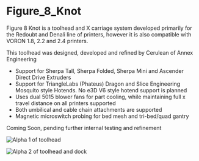 # Figure_8_Knot
Figure 8 Knot is a toolhead and X carriage system developed primarily for the Redoubt and Denali line of printers, however it is also compatible with VORON 1.8, 2.2 and 2.4 printers.

This toolhead was designed, developed and refined by Cerulean of Annex Engineering

- Support for Sherpa Tall, Sherpa Folded, Sherpa Mini and Ascender Direct Drive Extruders
- Support for TriangleLabs (Phateus) Dragon and Slice Engineering Mosquito style Hotends. No e3D V6 style hotend support is planned
- Uses dual 5015 blower fans for part cooling, while maintaining full x travel distance on all printers supported
- Both umbilical and cable chain attachments are supported
- Magnetic microswitch probing for bed mesh and tri-bed/quad gantry

Coming Soon, pending further internal testing and refinement

![Alpha 1 of toolhead](Images/alpha1.jpg)

![Alpha 2 of toolhead and dock](Images/alpha2.jpg)